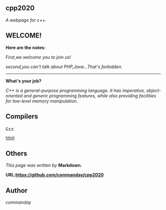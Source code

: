 ## cpp2020

*A webpage for c++.*
## WELCOME!
**Here are the notes:**

*First,we welcome you to join us!*

*second,you can't talk about PHP,Java…That's forbidden.*
***
**What's your job?**

*C++ is a general-purpose programming language. It has imperative, object-oriented and generic programming features, while also providing facilities for low-level memory manipulation.*

## Compilers

[c++](https://c.runoob.com/compile/12)

[html](https://c.runoob.com/front-end/61)

## Others
*This page was written by* __Markdown__.

__URL:https://github.com/commanday/cpp2020__

## Author

*commanday*

